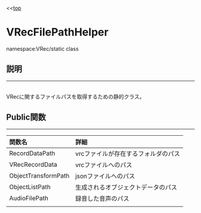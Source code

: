 <<[top](VRec_ja.md)
# VRecFilePathHelper
namespace:VRec/static class

## **説明**
---
<br>
VRecに関するファイルパスを取得するための静的クラス。
<br>

## **Public関数**
---

|関数名|詳細|
|:-|:-|
|RecordDataPath|vrcファイルが存在するフォルダのパス|
|VRecRecordData|vrcファイルへのパス|
|ObjectTransformPath|jsonファイルへのパス|
|ObjectListPath|生成されるオブジェクトデータのパス|
|AudioFilePath|録音した音声のパス|
|||
<br>
